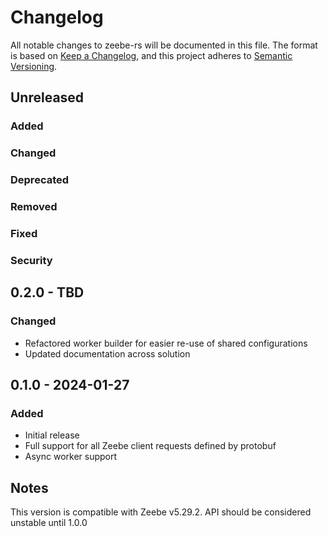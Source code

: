 # Changelog

All notable changes to zeebe-rs will be documented in this file. The format is based on [Keep a Changelog](https://keepachangelog.com/en/1.0.0/), and this project adheres to [Semantic Versioning](https://semver.org/).

## Unreleased

### Added

### Changed

### Deprecated

### Removed

### Fixed

### Security

## 0.2.0 - TBD

### Changed

- Refactored worker builder for easier re-use of shared configurations
- Updated documentation across solution

## 0.1.0 - 2024-01-27

### Added

- Initial release
- Full support for all Zeebe client requests defined by protobuf
- Async worker support

## Notes

This version is compatible with Zeebe v5.29.2. API should be considered unstable until 1.0.0
